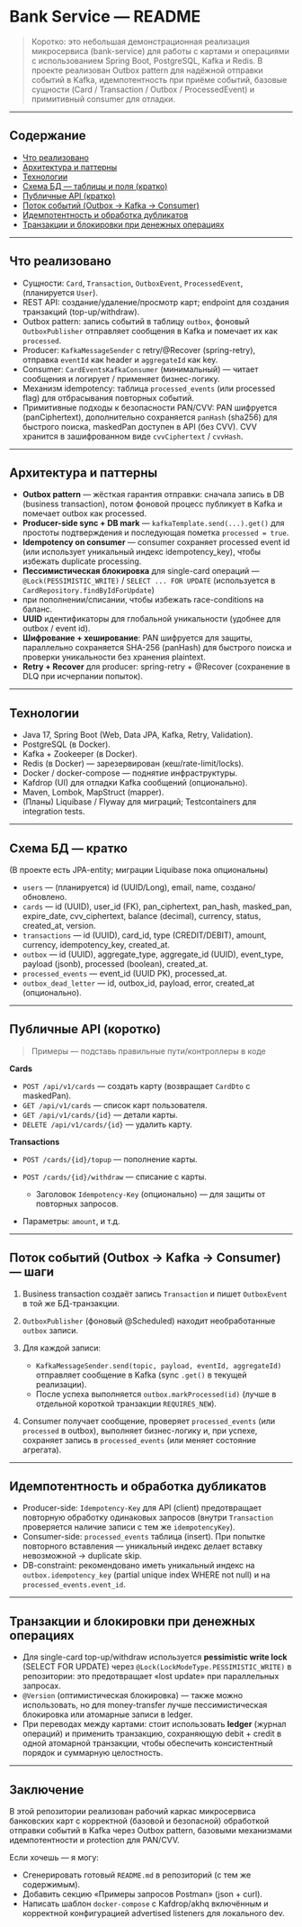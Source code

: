# Bank Service — README

> Коротко: это небольшая демонстрационная реализация микросервиса (bank-service) для работы с картами и операциями
> с использованием Spring Boot, PostgreSQL, Kafka и Redis.
> В проекте реализован Outbox pattern для надёжной отправки событий в Kafka,
> идемпотентность при приёме событий, базовые сущности (Card / Transaction / Outbox / ProcessedEvent) и примитивный consumer для отладки.
---

## Содержание

* [Что реализовано](#что-реализовано)
* [Архитектура и паттерны](#архитектура-и-паттерны)
* [Технологии](#технологии)
* [Схема БД — таблицы и поля (кратко)](#схема-бд---таблицы-и-поля-кратко)
* [Публичные API (кратко)](#публичные-api-кратко)
* [Поток событий (Outbox → Kafka → Consumer)](#поток-событий-outbox--kafka--consumer)
* [Идемпотентность и обработка дубликатов](#идемпотентность-и-обработка-дубликатов)
* [Транзакции и блокировки при денежных операциях](#транзакции-и-блокировки-при-денежных-операциях)

---

## Что реализовано

* Сущности: `Card`, `Transaction`, `OutboxEvent`, `ProcessedEvent`, (планируется `User`).
* REST API: создание/удаление/просмотр карт; endpoint для создания транзакций (top-up/withdraw).
* Outbox pattern: запись событий в таблицу `outbox`, фоновый `OutboxPublisher` отправляет сообщения в Kafka и помечает их как `processed`.
* Producer: `KafkaMessageSender` с retry/@Recover (spring-retry), отправка `eventId` как header и `aggregateId` как key.
* Consumer: `CardEventsKafkaConsumer` (минимальный) — читает сообщения и логирует / применяет бизнес-логику.
* Механизм idempotency: таблица `processed_events` (или processed flag) для отбрасывания повторных событий.
* Примитивные подходы к безопасности PAN/CVV: PAN шифруется (panCiphertext),
  дополнительно сохраняется `panHash` (sha256) для быстрого поиска, maskedPan доступен в API (без CVV).
  CVV хранится в зашифрованном виде `cvvCiphertext` / `cvvHash`.

---

## Архитектура и паттерны

* **Outbox pattern** — жёсткая гарантия отправки: сначала запись в DB (business transaction), потом фоновой процесс публикует в Kafka и помечает outbox как processed.
* **Producer-side sync + DB mark** — `kafkaTemplate.send(...).get()` для простоты подтверждения и последующая пометка `processed = true`.
* **Idempotency on consumer** — consumer сохраняет processed event id (или использует уникальный индекс idempotency_key), чтобы избежать duplicate processing.
* **Пессимистическая блокировка** для single-card операций — `@Lock(PESSIMISTIC_WRITE)` / `SELECT ... FOR UPDATE` (используется в `CardRepository.findByIdForUpdate`)
* при пополнении/списании, чтобы избежать race-conditions на баланс.
* **UUID** идентификаторы для глобальной уникальности (удобнее для outbox / event id).
* **Шифрование + хеширование**: PAN шифруется для защиты, параллельно сохраняется SHA-256 (panHash) для быстрого поиска и проверки уникальности без хранения plaintext.
* **Retry + Recover** для producer: spring-retry + @Recover (сохранение в DLQ при исчерпании попыток).

---

## Технологии

* Java 17, Spring Boot (Web, Data JPA, Kafka, Retry, Validation).
* PostgreSQL (в Docker).
* Kafka + Zookeeper (в Docker).
* Redis (в Docker) — зарезервирован (кеш/rate-limit/locks).
* Docker / docker-compose — поднятие инфраструктуры.
* Kafdrop (UI) для отладки Kafka сообщений (опционально).
* Maven, Lombok, MapStruct (mapper).
* (Планы) Liquibase / Flyway для миграций; Testcontainers для integration tests.

---
## Схема БД — кратко

(В проекте есть JPA-entity; миграции Liquibase пока опциональны)

* `users` — (планируется) id (UUID/Long), email, name, создано/обновлено.
* `cards` — id (UUID), user_id (FK), pan_ciphertext, pan_hash, masked_pan, expire_date, cvv_ciphertext, balance (decimal), currency, status, created_at, version.
* `transactions` — id (UUID), card_id, type (CREDIT/DEBIT), amount, currency, idempotency_key, created_at.
* `outbox` — id (UUID), aggregate_type, aggregate_id (UUID), event_type, payload (jsonb), processed (boolean), created_at.
* `processed_events` — event_id (UUID PK), processed_at.
* `outbox_dead_letter` — id, outbox_id, payload, error, created_at (опционально).

---

## Публичные API (коротко)

> Примеры — подставь правильные пути/контроллеры в коде

**Cards**

* `POST /api/v1/cards` — создать карту (возвращает `CardDto` с maskedPan).
* `GET /api/v1/cards` — список карт пользователя.
* `GET /api/v1/cards/{id}` — детали карты.
* `DELETE /api/v1/cards/{id}` — удалить карту.

**Transactions**

* `POST /cards/{id}/topup` — пополнение карты.
* `POST /cards/{id}/withdraw` — списание с карты.

  * Заголовок `Idempotency-Key` (опционально) — для защиты от повторных запросов.
* Параметры: `amount`, и т.д.


---

## Поток событий (Outbox → Kafka → Consumer) — шаги

1. Business transaction создаёт запись `Transaction` и пишет `OutboxEvent` в той же БД-транзакции.
2. `OutboxPublisher` (фоновый @Scheduled) находит необработанные `outbox` записи.
3. Для каждой записи:

   * `KafkaMessageSender.send(topic, payload, eventId, aggregateId)` отправляет сообщение в Kafka (sync `.get()` в текущей реализации).
   * После успеха выполняется `outbox.markProcessed(id)` (лучше в отдельной короткой транзакции `REQUIRES_NEW`).
4. Consumer получает сообщение, проверяет `processed_events` (или `processed` в outbox), выполняет бизнес-логику и, при успехе,
сохраняет запись в `processed_events` (или меняет состояние агрегата).

---

## Идемпотентность и обработка дубликатов

* Producer-side: `Idempotency-Key` для API (client) предотвращает повторную обработку одинаковых запросов (внутри `Transaction` проверяется наличие записи с тем же `idempotencyKey`).
* Consumer-side: `processed_events` таблица (insert). При попытке повторного вставления — уникальный индекс делает вставку невозможной → duplicate skip.
* DB-constraint: рекомендовано иметь уникальный индекс на `outbox.idempotency_key` (partial unique index WHERE not null) и на `processed_events.event_id`.

---

## Транзакции и блокировки при денежных операциях

* Для single-card top-up/withdraw используется **pessimistic write lock** (SELECT FOR UPDATE) через `@Lock(LockModeType.PESSIMISTIC_WRITE)` в репозитории:
это предотвращает «lost update» при параллельных запросах.
* `@Version` (оптимистическая блокировка) — также можно использовать, но для money-transfer лучше пессимистическая блокировка или атомарные записи в ledger.
* При переводах между картами: стоит использовать **ledger** (журнал операций) и применить транзакцию, сохраняющую debit + credit в одной
атомарной транзакции, чтобы обеспечить консистентный порядок и суммарную целостность.


---

## Заключение

В этой репозитории реализован рабочий каркас микросервиса банковских карт с корректной (базовой и безопасной) 
обработкой отправки событий в Kafka через Outbox pattern, базовыми механизмами идемпотентности и protection для PAN/CVV.


Если хочешь — я могу:

* Сгенерировать готовый `README.md` в репозиторий (с тем же содержимым).
* Добавить секцию «Примеры запросов Postman» (json + curl).
* Написать шаблон `docker-compose` с Kafdrop/akhq включённым и корректной конфигурацией advertised listeners для локального dev.
